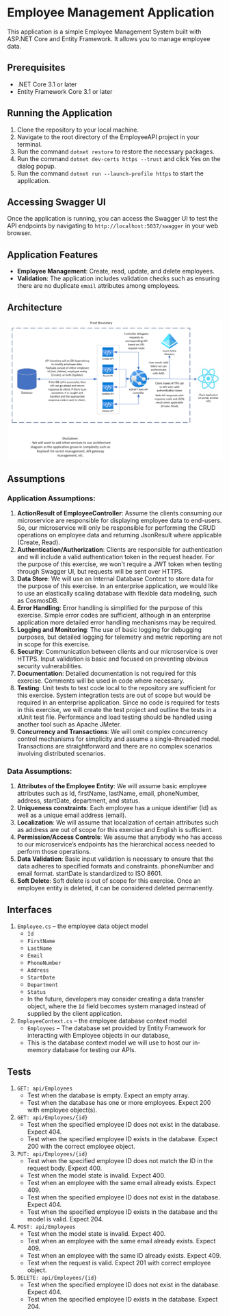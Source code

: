 # Employee Management Application

This application is a simple Employee Management System built with ASP.NET Core and Entity Framework. It allows you to manage employee data.

## Prerequisites

- .NET Core 3.1 or later
- Entity Framework Core 3.1 or later

## Running the Application

1. Clone the repository to your local machine.
2. Navigate to the root directory of the EmployeeAPI project in your terminal.
3. Run the command `dotnet restore` to restore the necessary packages.
4. Run the command `dotnet dev-certs https --trust` and click Yes on the dialog popup.
5. Run the command `dotnet run --launch-profile https` to start the application.

## Accessing Swagger UI

Once the application is running, you can access the Swagger UI to test the API endpoints by navigating to `http://localhost:5037/swagger` in your web browser.

## Application Features

- **Employee Management**: Create, read, update, and delete employees.
- **Validation**: The application includes validation checks such as ensuring there are no duplicate `email` attributes among employees.

## Architecture

![Architecture Diagram](architecture.png)

## Assumptions

### Application Assumptions:

1. **ActionResult of EmployeeController**: Assume the clients consuming our microservice are responsible for displaying employee data to end-users. So, our microservice will only be responsible for performing the CRUD operations on employee data and returning JsonResult where applicable (Create, Read).
2. **Authentication/Authorization**: Clients are responsible for authentication and will include a valid authentication token in the request header. For the purpose of this exercise, we won't require a JWT token when testing through Swagger UI, but requests will be sent over HTTPS.
3. **Data Store**: We will use an Internal Database Context to store data for the purpose of this exercise. In an enterprise application, we would like to use an elastically scaling database with flexible data modeling, such as CosmosDB.
4. **Error Handling**: Error handling is simplified for the purpose of this exercise. Simple error codes are sufficient, although in an enterprise application more detailed error handling mechanisms may be required.
5. **Logging and Monitoring**: The use of basic logging for debugging purposes, but detailed logging for telemetry and metric reporting are not in scope for this exercise.
6. **Security**: Communication between clients and our microservice is over HTTPS. Input validation is basic and focused on preventing obvious security vulnerabilities.
7. **Documentation**: Detailed documentation is not required for this exercise. Comments will be used in code where necessary.
8. **Testing**: Unit tests to test code local to the repository are sufficient for this exercise. System integration tests are out of scope but would be required in an enterprise application. Since no code is required for tests in this exercise, we will create the test project and outline the tests in a xUnit test file. Performance and load testing should be handled using another tool such as Apache JMeter.
9. **Concurrency and Transactions**: We will omit complex concurrency control mechanisms for simplicity and assume a single-threaded model. Transactions are straightforward and there are no complex scenarios involving distributed scenarios.

### Data Assumptions:

1. **Attributes of the Employee Entity**: We will assume basic employee attributes such as Id, firstName, lastName, email, phoneNumber, address, startDate, department, and status.
2. **Uniqueness constraints**: Each employee has a unique identifier (Id) as well as a unique email address (email).
3. **Localization**: We will assume that localization of certain attributes such as address are out of scope for this exercise and English is sufficient.
4. **Permission/Access Controls**: We assume that anybody who has access to our microservice’s endpoints has the hierarchical access needed to perform those operations.
5. **Data Validation**: Basic input validation is necessary to ensure that the data adheres to specified formats and constraints. phoneNumber and email format. startDate is standardized to ISO 8601.
6. **Soft Delete**: Soft delete is out of scope for this exercise. Once an employee entity is deleted, it can be considered deleted permanently.

## Interfaces

1. `Employee.cs` – the employee data object model
   - `Id`
   - `FirstName`
   - `LastName`
   - `Email`
   - `PhoneNumber`
   - `Address`
   - `StartDate`
   - `Department`
   - `Status`
   - In the future, developers may consider creating a data transfer object, where the `Id` field becomes system managed instead of supplied by the client application.
2. `EmployeeContext.cs` – the employee database context model
   - `Employees` – The database set provided by Entity Framework for interacting with Employee objects in our database,
   - This is the database context model we will use to host our in-memory database for testing our APIs.

## Tests

1. `GET: api/Employees`
   - Test when the database is empty. Expect an empty array.
   - Test when the database has one or more employees. Expect 200 with employee object(s).
2. `GET: api/Employees/{id}`
   - Test when the specified employee ID does not exist in the database. Expect 404.
   - Test when the specified employee ID exists in the database. Expect 200 with the correct employee object.
3. `PUT: api/Employees/{id}`
   - Test when the specified employee ID does not match the ID in the request body. Expext 400.
   - Test when the model state is invalid. Expect 400.
   - Test when an employee with the same email already exists. Expect 409.
   - Test when the specified employee ID does not exist in the database. Expect 404.
   - Test when the specified employee ID exists in the database and the model is valid. Expect 204.
4. `POST: api/Employees`
   - Test when the model state is invalid. Expect 400.
   - Test when an employee with the same email already exists. Expect 409.
   - Test when an employee with the same ID already exists. Expect 409.
   - Test when the request is valid. Expect 201 with correct employee object.
5. `DELETE: api/Employees/{id}`
   - Test when the specified employee ID does not exist in the database. Expect 404.
   - Test when the specified employee ID exists in the database. Expect 204.
